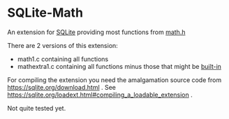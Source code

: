 # SQLite-Math

An extension for [SQLite](https://sqlite.org/) providing most functions from [math.h](https://www.cplusplus.com/reference/cmath/) 

There are 2 versions of this extension:
* math1.c containing all functions 
* mathextra1.c containing all functions minus those that might be [built-in](https://sqlite.org/lang_mathfunc.html)

For compiling the extension you need the amalgamation source code from https://sqlite.org/download.html . See https://sqlite.org/loadext.html#compiling_a_loadable_extension .

Not quite tested yet.



